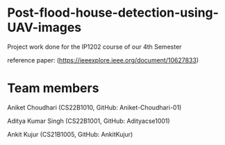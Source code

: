 # Post-flood-house-detection-using-UAV-images

Project work done for the IP1202 course of our 4th Semester

reference paper: (https://ieeexplore.ieee.org/document/10627833)

# Team members

Aniket Choudhari (CS22B1010, GitHub: Aniket-Choudhari-01)

Aditya Kumar Singh (CS22B1001, GitHub: Adityacse1001)

Ankit Kujur (CS21B1005, GitHub: AnkitKujur)

